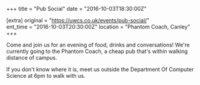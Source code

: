 +++
title = "Pub Social"
date = "2016-10-03T18:30:00Z"

[extra]
original = "https://uwcs.co.uk/events/pub-social/"    
ent_time = "2016-10-03T20:30:00Z"
location = "Phantom Coach, Canley"
+++

Come and join us for an evening of food, drinks and conversations\! We're currently going to the Phantom Coach, a cheap pub that's within walking distance of campus.

If you don't know where it is, meet us outside the Department Of Computer Science at 6pm to walk with us.

